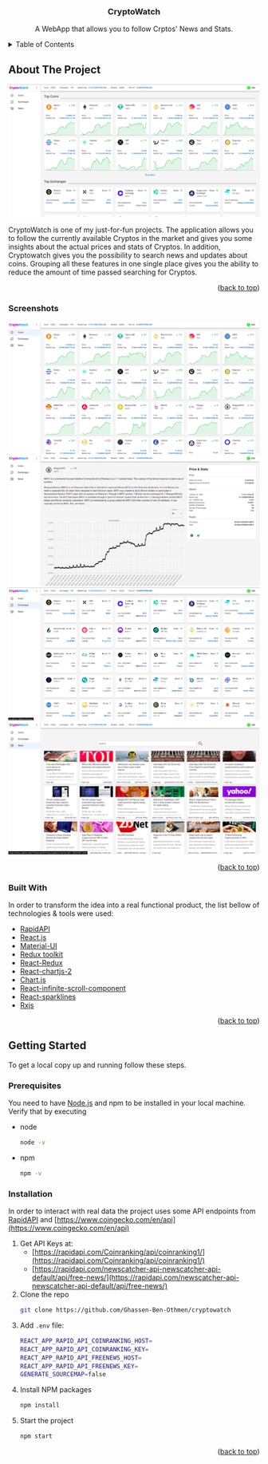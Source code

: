 <div id="top"></div>

<br />
<div align="center">
  <h3 align="center">CryptoWatch</h3>

  <p align="center">
    A WebApp that allows you to follow Crptos' News and Stats.
    <br />
  </p>
</div>



<!-- TABLE OF CONTENTS -->
<details>
  <summary>Table of Contents</summary>
  <ol>
    <li>
      <a href="#about-the-project">About The Project</a>
      <ul>
        <li><a href="#built-with">Screenshots</a></li>
        <li><a href="#built-with">Built With</a></li>
      </ul>
    </li>
    <li>
      <a href="#getting-started">Getting Started</a>
      <ul>
        <li><a href="#prerequisites">Prerequisites</a></li>
        <li><a href="#installation">Installation</a></li>
      </ul>
    </li>
  </ol>
</details>



<!-- ABOUT THE PROJECT -->
## About The Project

[![Home Screen Shot][home-screenshot]](https://github.com/Ghassen-Ben-Othmen/cryptowatch)

CryptoWatch is one of my just-for-fun projects. The application allows you to follow the currently available Cryptos in the market and gives you some insights about the actual prices and stats of Cryptos. In addition, Cryptowatch gives you the possibility to search news and updates about coins. Grouping all these features in one single place gives you the ability to reduce the amount of time passed searching for Cryptos.

<p align="right">(<a href="#top">back to top</a>)</p>


### Screenshots

![Coins Screen Shot][coins-screenshot]
![Coin Detail Screen Shot][coinDetail-screenshot]
![Exchanges Name Screen Shot][exchanges-screenshot]
![News Name Screen Shot][news-screenshot]

<p align="right">(<a href="#top">back to top</a>)</p>


### Built With

In order to transform the idea into a real functional product, the list bellow of technologies & tools were used:

* [RapidAPI](https://rapidapi.com/hub)
* [React.js](https://reactjs.org/)
* [Material-UI](https://mui.com/)
* [Redux toolkit](https://redux-toolkit.js.org/)
* [React-Redux](https://react-redux.js.org/)
* [React-chartjs-2](https://github.com/reactchartjs/react-chartjs-2)
* [Chart.js](https://www.chartjs.org/)
* [React-infinite-scroll-component](https://github.com/ankeetmaini/react-infinite-scroll-component)
* [React-sparklines](https://github.com/borisyankov/react-sparklines)
* [Rxjs](https://rxjs.dev/)

<p align="right">(<a href="#top">back to top</a>)</p>



<!-- GETTING STARTED -->
## Getting Started

To get a local copy up and running follow these steps.

### Prerequisites

You need to have [Node.js](https://nodejs.org/) and npm to be installed in your local machine. Verify that by executing 
* node
  ```sh
  node -v
  ```
* npm
  ```sh
  npm -v
  ```

### Installation

In order to interact with real data the project uses some API endpoints from [RapidAPI](https://rapidapi.com/hub) and [https://www.coingecko.com/en/api](https://www.coingecko.com/en/api)

1. Get API Keys at:
    * [https://rapidapi.com/Coinranking/api/coinranking1/](https://rapidapi.com/Coinranking/api/coinranking1/)
    * [https://rapidapi.com/newscatcher-api-newscatcher-api-default/api/free-news/](https://rapidapi.com/newscatcher-api-newscatcher-api-default/api/free-news/)
2. Clone the repo
   ```sh
   git clone https://github.com/Ghassen-Ben-Othmen/cryptowatch
   ```
3. Add `.env` file:
   ```sh
   REACT_APP_RAPID_API_COINRANKING_HOST=
   REACT_APP_RAPID_API_COINRANKING_KEY=
   REACT_APP_RAPID_API_FREENEWS_HOST=
   REACT_APP_RAPID_API_FREENEWS_KEY=
   GENERATE_SOURCEMAP=false
   ```
3. Install NPM packages
   ```sh
   npm install
   ```
4. Start the project
   ```sh
   npm start
   ```

<p align="right">(<a href="#top">back to top</a>)</p>


[home-screenshot]: screenshots/home.png
[coinDetail-screenshot]: screenshots/coinDetail.png
[coins-screenshot]: screenshots/coins.png
[exchanges-screenshot]: screenshots/exchanges.png
[news-screenshot]: screenshots/news.png
